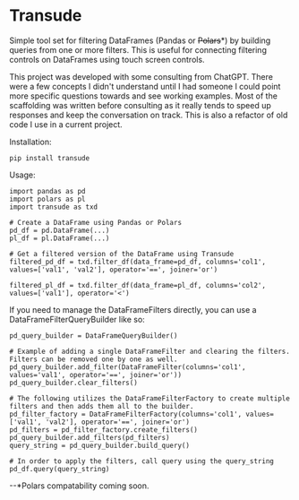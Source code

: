 # Transude
Simple tool set for filtering DataFrames (Pandas or ~~Polars~~*) by building queries from one or more filters.  This is useful for connecting filtering controls on DataFrames using touch screen controls.

This project was developed with some consulting from ChatGPT. There were a few concepts I didn't understand until I had someone I could point more specific questions towards and see working examples.
Most of the scaffolding was written before consulting as it really tends to speed up responses and keep the conversation on track.  This is also a refactor of old code I use in a current project.

Installation:

    pip install transude

Usage:
    
    import pandas as pd
    import polars as pl
    import transude as txd
    
    # Create a DataFrame using Pandas or Polars
    pd_df = pd.DataFrame(...)
    pl_df = pl.DataFrame(...)
    
    # Get a filtered version of the DataFrame using Transude
    filtered_pd_df = txd.filter_df(data_frame=pd_df, columns='col1', values=['val1', 'val2'], operator='==', joiner='or')

    filtered_pl_df = txd.filter_df(data_frame=pl_df, columns='col2', values=['val1'], operator='<')

If you need to manage the DataFrameFilters directly, you can use a DataFrameFilterQueryBuilder like so:

    pd_query_builder = DataFrameQueryBuilder()
    
    # Example of adding a single DataFrameFilter and clearing the filters.  Filters can be removed one by one as well.
    pd_query_builder.add_filter(DataFrameFilter(columns='col1', values='val1', operator='==', joiner='or'))
    pd_query_builder.clear_filters()

    # The following utilizes the DataFrameFilterFactory to create multiple filters and then adds them all to the builder.
    pd_filter_factory = DataFrameFilterFactory(columns='col1', values=['val1', 'val2'], operator='==', joiner='or')
    pd_filters = pd_filter_factory.create_filters()
    pd_query_builder.add_filters(pd_filters)
    query_string = pd_query_builder.build_query()

    # In order to apply the filters, call query using the query_string
    pd_df.query(query_string)

--*Polars compatability coming soon.